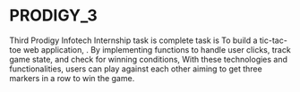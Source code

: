 # PRODIGY_3
Third Prodigy Infotech Internship task is complete task is To build a tic-tac-toe web application, . By implementing functions to handle user clicks, track game state, and check for winning conditions, With these technologies and functionalities, users can play against each other aiming to get three markers in a row to win the game.
